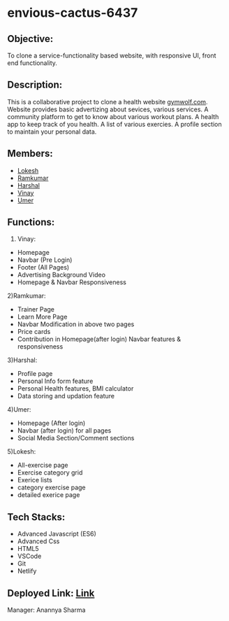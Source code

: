 # envious-cactus-6437

## Objective:
To clone a service-functionality based website, with responsive UI, front end functionality.

## Description:

This is a collaborative project to clone a health website [gymwolf.com](https://gymwolf.com). Website provides basic advertizing about sevices, various services. A community platform to get to know about various workout plans. A health app to keep track of you health. A list of various exercies. A profile section to maintain your personal data.



## Members:
* [Lokesh]()
* [Ramkumar]()
* [Harshal]()
* [Vinay]()
* [Umer]()

## Functions:

1) Vinay:
* Homepage
* Navbar (Pre Login)
* Footer (All Pages)
* Advertising Background Video
* Homepage & Navbar Responsiveness

2)Ramkumar:
* Trainer Page
* Learn More Page
* Navbar Modification in above two pages
* Price cards
* Contribution in Homepage(after login) Navbar features & responsiveness

3)Harshal:
* Profile page
* Personal Info form feature
* Personal Health features, BMI calculator
* Data storing and updation feature

4)Umer:
* Homepage (After login)
* Navbar (after login) for all pages
* Social Media Section/Comment sections

5)Lokesh:
* All-exercise page
* Exercise category grid
* Exerice lists
* category exercise page
* detailed exerice page

## Tech Stacks:
* Advanced Javascript (ES6)
* Advanced Css
* HTML5
* VSCode
* Git
* Netlify

## Deployed Link: [Link](https://envious-cactus-6437.netlify.app/)


Manager: Anannya Sharma





